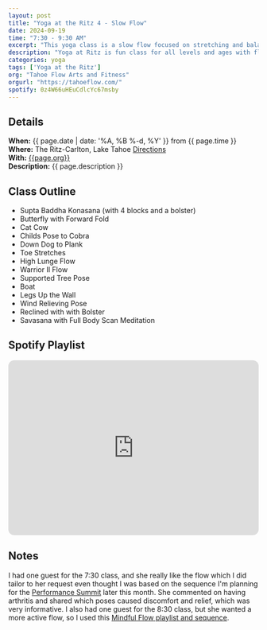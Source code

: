 ```yaml
---
layout: post
title: "Yoga at the Ritz 4 - Slow Flow"
date: 2024-09-19
time: "7:30 - 9:30 AM" 
excerpt: "This yoga class is a slow flow focused on stretching and balancing. It includes a full body scan to bring awareness to any tightness and tenderness in the body."
description: "Yoga at Ritz is fun class for all levels and ages with flowing poses and breath-work to build stability, flexibility, and mindfulness. These classes will typically follow an arc of opening awareness, warm-up stretch, standing poses, balancing poses, inversions, grounding poses, and relaxation. The 7:30 am class is a slow gentle practice while the 8:30 class is higher intensity vinyasa-style class." 
categories: yoga
tags: ['Yoga at the Ritz']
org: "Tahoe Flow Arts and Fitness"
orgurl: "https://tahoeflow.com/"
spotify: 0z4W66uHEuCdlcYc67msby
---
```


## Details

**When:** {{ page.date | date: '%A, %B %-d, %Y' }} from {{ page.time }}   
**Where:** The Ritz-Carlton, Lake Tahoe [Directions](https://www.google.com/maps?rlz=1C5CHFA_enUS818US818&gs_lcrp=EgZjaHJvbWUyBggAEEUYOTIGCAEQRRhAMgYIAhBFGEAyBggDEEUYPTIGCAQQRRg90gEHMTc1ajBqNKgCALACAQ&um=1&ie=UTF-8&fb=1&gl=us&sa=X&geocode=KeeGOX1HYpmAMaC03BLJLCKB&daddr=13031+Ritz+Carlton+Highlands+Ct,+Truckee,+CA+96161)    
**With:** [{{page.org}}]({{page.orgurl}})   
**Description:** {{ page.description }}   

## Class Outline   

- Supta Baddha Konasana (with 4 blocks and a bolster) 
- Butterfly with Forward Fold
- Cat Cow 
- Childs Pose to Cobra
- Down Dog to Plank
- Toe Stretches 
- High Lunge Flow
- Warrior II Flow 
- Supported Tree Pose
- Boat
- Legs Up the Wall
- Wind Relieving Pose
- Reclined with with Bolster
- Savasana with Full Body Scan Meditation


## Spotify Playlist

<iframe style="border-radius:12px" src="https://open.spotify.com/embed/playlist/{{ page.spotify }}?utm_source=generator" width="100%" height="352" frameBorder="0" allowfullscreen="" allow="autoplay; clipboard-write; encrypted-media; fullscreen; picture-in-picture" loading="lazy"></iframe>  


## Notes 

I had one guest for the 7:30 class, and she really like the flow which I did tailor to her request even thought I was based on the sequence I'm planning for the [Performance Summit](https://www.raynaharris.com/blog/performance-summit/) later this month. She commented on having arthritis and shared which poses caused discomfort and relief, which was very informative. I also had one guest for the 8:30 class, but she wanted a more active flow, so I used this [Mindful Flow playlist and sequence](https://www.raynaharris.com/blog/ritz-yoga-03/). 